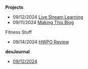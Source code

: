 
**Projects**
- 09/12/2024 [Live Stream Learning](/Projects/live-stream-learning.html)
- 09/11/2024 [Making This Blog](/Projects/making-this-blog.html)

Fitness Stuff
- 09/14/2024 [HWPO Review](/Fitness/HWPO-review.html)

**devJournal**
- [09/12/2024](/devJournal/9-12-2024.html) 
